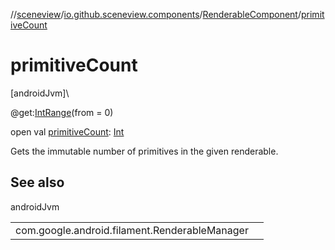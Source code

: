 //[sceneview](../../../index.md)/[io.github.sceneview.components](../index.md)/[RenderableComponent](index.md)/[primitiveCount](primitive-count.md)

# primitiveCount

[androidJvm]\

@get:[IntRange](https://developer.android.com/reference/kotlin/androidx/annotation/IntRange.html)(from = 0)

open val [primitiveCount](primitive-count.md): [Int](https://kotlinlang.org/api/latest/jvm/stdlib/kotlin/-int/index.html)

Gets the immutable number of primitives in the given renderable.

## See also

androidJvm

| | |
|---|---|
| com.google.android.filament.RenderableManager |  |
